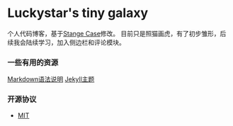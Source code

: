 Luckystar's tiny galaxy
============

个人代码博客，基于[Stange Case](http://thephuse.github.io/strange_case/)修改。
目前只是照猫画虎，有了初步雏形，后续我会陆续学习，加入侧边栏和评论模块。


### 一些有用的资源 

[Markdown语法说明](http://markdown.tw/)
[Jekyll主题](http://jekyllthemes.org/)


### 开源协议
* [MIT](http://opensource.org/licenses/MIT)